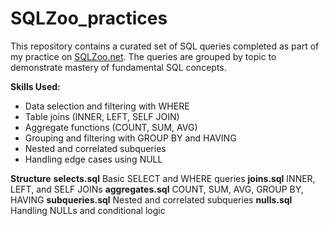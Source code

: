 # SQLZoo_practices
This repository contains a curated set of SQL queries completed as part of my practice on [SQLZoo.net](https://sqlzoo.net/). The queries are grouped by topic to demonstrate mastery of fundamental SQL concepts.

**Skills Used:**
- Data selection and filtering with WHERE
- Table joins (INNER, LEFT, SELF JOIN)
- Aggregate functions (COUNT, SUM, AVG)
- Grouping and filtering with GROUP BY and HAVING
- Nested and correlated subqueries
- Handling edge cases using NULL

**Structure**
**selects.sql**
Basic SELECT and WHERE queries
**joins.sql**
INNER, LEFT, and SELF JOINs
**aggregates.sql**
COUNT, SUM, AVG, GROUP BY, HAVING
**subqueries.sql**
Nested and correlated subqueries
**nulls.sql**
Handling NULLs and conditional logic
